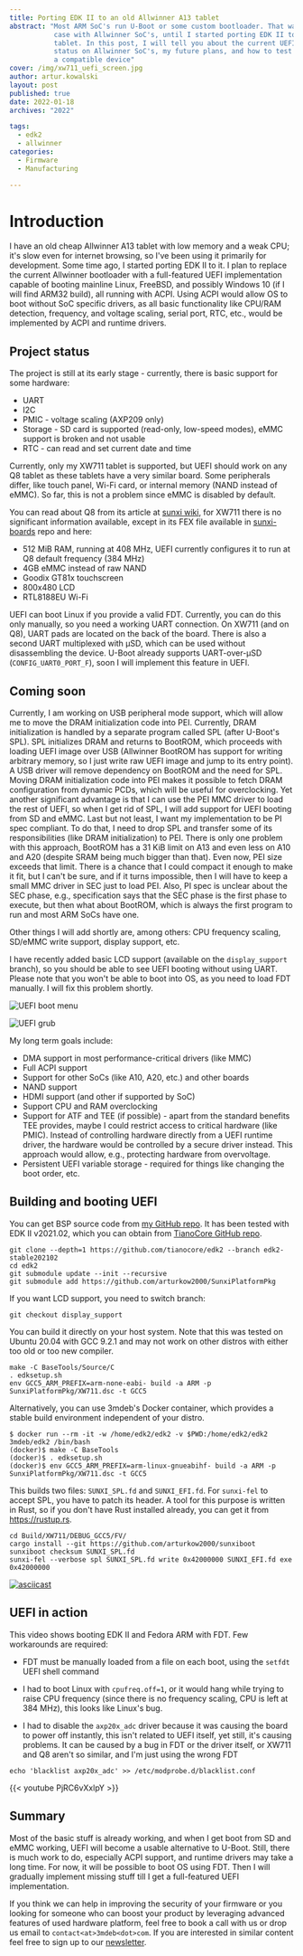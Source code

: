 ```yaml
---
title: Porting EDK II to an old Allwinner A13 tablet
abstract: "Most ARM SoC's run U-Boot or some custom bootloader. That was the
           case with Allwinner SoC's, until I started porting EDK II to my A13
           tablet. In this post, I will tell you about the current UEFI support
           status on Allwinner SoC's, my future plans, and how to test UEFI on
           a compatible device"
cover: /img/xw711_uefi_screen.jpg
author: artur.kowalski
layout: post
published: true
date: 2022-01-18
archives: "2022"

tags:
  - edk2
  - allwinner
categories:
  - Firmware
  - Manufacturing

---
```


# Introduction

I have an old cheap Allwinner A13 tablet with low memory and a weak CPU; it's
slow even for internet browsing, so I've been using it primarily for
development. Some time ago, I started porting EDK II to it. I plan to replace
the current Allwinner bootloader with a full-featured UEFI implementation
capable of booting mainline Linux, FreeBSD, and possibly Windows 10 (if I will
find ARM32 build), all running with ACPI. Using ACPI would allow OS to boot
without SoC specific drivers, as all basic functionality like CPU/RAM detection,
frequency, and voltage scaling, serial port, RTC, etc., would be implemented by
ACPI and runtime drivers.

## Project status

The project is still at its early stage - currently, there is basic support for
some hardware:

- UART
- I2C
- PMIC - voltage scaling (AXP209 only)
- Storage - SD card is supported (read-only, low-speed modes), eMMC support is
  broken and not usable
- RTC - can read and set current date and time

Currently, only my XW711 tablet is supported, but UEFI should work on any Q8
tablet as these tablets have a very similar board. Some peripherals differ, like
touch panel, Wi-Fi card, or internal memory (NAND instead of eMMC). So far, this
is not a problem since eMMC is disabled by default.

You can read about Q8 from its article at
[sunxi wiki](https://linux-sunxi.org/Q8), for XW711 there is no significant
information available, except in its FEX file available in
[sunxi-boards](https://github.com/linux-sunxi/sunxi-boards/blob/master/sys_config/a13/szenio_1207c4.fex)
repo and here:

- 512 MiB RAM, running at 408 MHz, UEFI currently configures it to run at Q8
  default frequency (384 MHz)
- 4GB eMMC instead of raw NAND
- Goodix GT81x touchscreen
- 800x480 LCD
- RTL8188EU Wi-Fi

UEFI can boot Linux if you provide a valid FDT. Currently, you can do this only
manually, so you need a working UART connection. On XW711 (and on Q8), UART pads
are located on the back of the board. There is also a second UART multiplexed
with µSD, which can be used without disassembling the device. U-Boot already
supports UART-over-µSD (`CONFIG_UART0_PORT_F`), soon I will implement this
feature in UEFI.

## Coming soon

Currently, I am working on USB peripheral mode support, which will allow me to
move the DRAM initialization code into PEI. Currently, DRAM initialization is
handled by a separate program called SPL (after U-Boot's SPL). SPL initializes
DRAM and returns to BootROM, which proceeds with loading UEFI image over USB
(Allwinner BootROM has support for writing arbitrary memory, so I just write raw
UEFI image and jump to its entry point). A USB driver will remove dependency on
BootROM and the need for SPL. Moving DRAM initialization code into PEI makes it
possible to fetch DRAM configuration from dynamic PCDs, which will be useful for
overclocking. Yet another significant advantage is that I can use the PEI MMC
driver to load the rest of UEFI, so when I get rid of SPL, I will add support
for UEFI booting from SD and eMMC. Last but not least, I want my implementation
to be PI spec compliant. To do that, I need to drop SPL and transfer some of its
responsibilities (like DRAM initialization) to PEI. There is only one problem
with this approach, BootROM has a 31 KiB limit on A13 and even less on A10 and
A20 (despite SRAM being much bigger than that). Even now, PEI size exceeds that
limit. There is a chance that I could compact it enough to make it fit, but I
can't be sure, and if it turns impossible, then I will have to keep a small MMC
driver in SEC just to load PEI. Also, PI spec is unclear about the SEC phase,
e.g., specification says that the SEC phase is the first phase to execute, but
then what about BootROM, which is always the first program to run and most ARM
SoCs have one.

Other things I will add shortly are, among others: CPU frequency scaling,
SD/eMMC write support, display support, etc.

I have recently added basic LCD support (available on the `display_support`
branch), so you should be able to see UEFI booting without using UART. Please
note that you won't be able to boot into OS, as you need to load FDT manually. I
will fix this problem shortly.

![UEFI boot menu](/img/xw711_uefi_screen.jpg)

![UEFI grub](/img/xw711_uefi_grub.jpg)

My long term goals include:

- DMA support in most performance-critical drivers (like MMC)
- Full ACPI support
- Support for other SoCs (like A10, A20, etc.) and other boards
- NAND support
- HDMI support (and other if supported by SoC)
- Support CPU and RAM overclocking
- Support for ATF and TEE (if possible) - apart from the standard benefits TEE
  provides, maybe I could restrict access to critical hardware (like PMIC).
  Instead of controlling hardware directly from a UEFI runtime driver, the
  hardware would be controlled by a secure driver instead. This approach would
  allow, e.g., protecting hardware from overvoltage.
- Persistent UEFI variable storage - required for things like changing the boot
  order, etc.

## Building and booting UEFI

You can get BSP source code from
[my GitHub repo](https://github.com/arturkow2000/SunxiPlatformPkg). It has been
tested with EDK II v2021.02, which you can obtain from
[TianoCore GitHub repo](https://github.com/tianocore/edk2/).

```
git clone --depth=1 https://github.com/tianocore/edk2 --branch edk2-stable202102
cd edk2
git submodule update --init --recursive
git submodule add https://github.com/arturkow2000/SunxiPlatformPkg
```

If you want LCD support, you need to switch branch:

```
git checkout display_support
```

You can build it directly on your host system. Note that this was tested on
Ubuntu 20.04 with GCC 9.2.1 and may not work on other distros with either too
old or too new compiler.

```
make -C BaseTools/Source/C
. edksetup.sh
env GCC5_ARM_PREFIX=arm-none-eabi- build -a ARM -p SunxiPlatformPkg/XW711.dsc -t GCC5
```

Alternatively, you can use 3mdeb's Docker container, which provides a stable
build environment independent of your distro.

```
$ docker run --rm -it -w /home/edk2/edk2 -v $PWD:/home/edk2/edk2 3mdeb/edk2 /bin/bash
(docker)$ make -C BaseTools
(docker)$ . edksetup.sh
(docker)$ env GCC5_ARM_PREFIX=arm-linux-gnueabihf- build -a ARM -p SunxiPlatformPkg/XW711.dsc -t GCC5
```

This builds two files: `SUNXI_SPL.fd` and `SUNXI_EFI.fd`. For `sunxi-fel` to
accept SPL, you have to patch its header. A tool for this purpose is written in
Rust, so if you don't have Rust installed already, you can get it from
https://rustup.rs.

```
cd Build/XW711/DEBUG_GCC5/FV/
cargo install --git https://github.com/arturkow2000/sunxiboot
sunxiboot checksum SUNXI_SPL.fd
sunxi-fel --verbose spl SUNXI_SPL.fd write 0x42000000 SUNXI_EFI.fd exe 0x42000000
```

[![asciicast](https://asciinema.org/a/pCr0fQKHnBFRhHyWjC9ml3Gcz.svg)](https://asciinema.org/a/pCr0fQKHnBFRhHyWjC9ml3Gcz?speed=1)

## UEFI in action

This video shows booting EDK II and Fedora ARM with FDT. Few workarounds are
required:

- FDT must be manually loaded from a file on each boot, using the `setfdt` UEFI
  shell command

- I had to boot Linux with `cpufreq.off=1`, or it would hang while trying to
  raise CPU frequency (since there is no frequency scaling, CPU is left at 384
  MHz), this looks like Linux's bug.

- I had to disable the `axp20x_adc` driver because it was causing the board to
  power off instantly, this isn't related to UEFI itself, yet still, it's
  causing problems. It can be caused by a bug in FDT or the driver itself, or
  XW711 and Q8 aren't so similar, and I'm just using the wrong FDT
```shell
echo 'blacklist axp20x_adc' >> /etc/modprobe.d/blacklist.conf
```

{{< youtube PjRC6vXxlpY >}}

## Summary

Most of the basic stuff is already working, and when I get boot from SD and eMMC
working, UEFI will become a usable alternative to U-Boot. Still, there is much
work to do, especially ACPI support, and runtime drivers may take a long time.
For now, it will be possible to boot OS using FDT. Then I will gradually
implement missing stuff till I get a full-featured UEFI implementation.

If you think we can help in improving the security of your firmware or you
looking for someone who can boost your product by leveraging advanced features
of used hardware platform, feel free to book a call with us or drop us email to
`contact<at>3mdeb<dot>com`. If you are interested in similar content feel free
to sign up to our [newsletter](https://newsletter.3mdeb.com/subscription/PW6XnCeK6).
